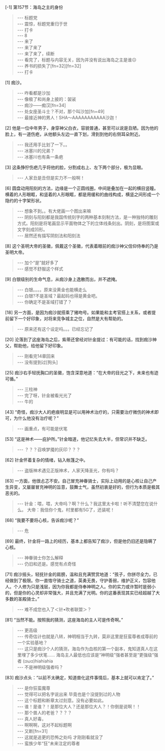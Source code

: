 
[-1] 第157节：海岛之主的身份
>--- 标题党<br>
>--- 震惊，标题党重归于世<br>
>--- 打卡<br>
>--- 8<br>
>--- 来了<br>
>--- 来了来了<br>
>--- 来了来了，续断<br>
>--- 看完了，标题与内容无关，因为并没有说出海岛之主是谁☹️<br>
>--- 养书的损失了[fn=32][fn=32]<br>
>--- 打卡<br>

[1] 痂沙。
>--- 咋看都是沙加<br>
>--- 像极了和尚身上披的：袈裟<br>
>--- 痂沙——痴汉[fn=34]<br>
>--- 处女座圣斗士？不对，那个叫沙加[fn=49]<br>
>--- 最接近神的男人！SHA～AAAAAAAAAAA沙迦！<br>

[2] 他是一位中年男子，身穿神父白衣，容貌普通，甚至可以说是丑陋。因为他的脸上，有一道伤疤，从他额头左边一直下划，滑到到他的右侧耳朵附近。
>--- 我还用手比划了一下。。<br>
>--- 冰塞川的兄弟？<br>
>--- 冰塞川也有条一条疤<br>

[3] 这条狰狞伤疤几乎将他的脸，分割成右上、左下两个部分，极为显眼。
>--- 人家丑是丑但是实力不一般啊！<br>

[6] 圆盘动用阳刻的方法，边缘是一个正圆线圈，中间是叠加在一起的横目竖瞳。横着的人形眼眶，和竖着的人形眼眶，都是用缓和的曲线构成，横竖之间形成一个隐约的十字架形状。
>--- 想象不到。。有大佬画一个图出来嘛<br>
>--- 阴刻与阳刻都是我国传统刻字的两种基本刻制方法，是一种独特的雕刻方式。阳刻是将笔画显示平面物体之下的立体线条刻出。阴刻，是将图案或文字刻成凹形。<br>
>--- 居然还有描写阴刻法和阳刻法<br>

[8] 这个圣明大帝的圣徽，佩戴这个圣徽，代表着眼前的痂沙神父信仰侍奉的乃是圣明大帝。
>--- 加个“是”就好多了<br>
>--- 感觉不舒服这个样式<br>

[9] 白银级别的生命气息，从痂沙身上逸散而出，并不遮掩。
>--- 白银。。。。原来没黄金也能横走么<br>
>--- 白银?不是圣域？最起码也得是黄金吧。<br>
>--- 你确定不是圣域打错了？<br>

[18] 另一方面，是因为痂沙就搭乘了猪吻号。如果能和主考官搭上关系，或者提前留下一个好印象，对将来竞争城主之位，自然是大有帮助的。
>--- 原来还有这个设定吗。。。已经忘记了<br>

[20] 沦落到了这座海岛之后，紫蒂还曾经对针金提过：有可能的话，找到痂沙神父，帮助他，给他留下好印象。
>--- 刚看完14章回来<br>
>--- 没有提到过[狗头]<br>

[25] 痂沙右手轻抚胸口的圣徽，饱含深意地道：“在大帝的目光之下，未来也有迹可循。”
>--- 三柱神<br>
>--- 完了呀，针金被看光光了<br>
>--- 牛的<br>

[43] “奇怪，痂沙大人的疤痕明显是可以用神术治疗的，只需要治疗微伤的神术即可，为什么他没有治疗呢？”
>--- 画重点，有可能是伏笔<br>

[53] “这是神术——庇护所。”针金暗道，他记忆失去大半，但常识并不缺乏。
>--- ？？？召唤梦魇的灰印？？？<br>

[62] 针金怀着复杂的情绪，钻入帐篷之中。
>--- 盗版神术遇见正版神术，人家天降圣光，你有吗？<br>

[63] 一方面，他很忐忑不安。自己冒充神眷骑士，实际上动用的是心核让自己产生异变，又屡屡冒充神明的旨意，鼓舞士气，虽然初衷是好的，但行为本质是极其恶劣的。
>--- 针金：喂，喂，大帝吗？啊？什么？我这里太卡啦！听不清楚您在说什么。
大帝：我信你个鬼，村里都有5G了，还装呢！<br>

[68] “我要不要将心核，告诉痂沙呢？”
>--- 危<br>

[69] 最终，针金将一路上的经历，基本上都告知了痂沙，但是他仍旧还是隐瞒了心核。
>--- 神眷骑士你怎么解释<br>
>--- 仍旧和还是。感觉有点奇怪<br>

[71] 痂沙摇头，轻抚针金的肩膀，温和且充满赞赏地道：“孩子，你拼尽全力，已经做到了极限。你一直恪守骑士之道，英勇无畏，守护善弱，维护正义，包容他人。个人修为只是浅层，因为你我都是侍奉神明之人。你的实力或许暂时是弱小的，但是你的心灵却非常强大，并且充满了光明。你的这番表现其实已经超越了大多数的圣殿骑士。”
>--- 难不成您也入了＜针•吹者联盟＞？<br>

[81] “当然不能。按照我的猜测，这座海岛的主人可是传奇啊。”
>--- 更高级<br>
>--- 传奇估计也就是八转，神明相当于九转，莫非这里是狂蛮尊者成尊前的一个实验基地？<br>
>--- 这只是痂沙个人的猜测，海岛作为血核的第一个副本，鬼知道真人在这里埋了多少伏笔……
海岛主人最低也应该是“神明级”强者甚至是“更强级”强者
(ಡωಡ)hiahiahia<br>
>--- 不是神明级强者吗？<br>

[83] 痂沙点头：“以前不太确定，知道兽化这件事情后，基本上就可以肯定了。”
>--- 是你狂蛮魔尊<br>
>--- 觉得可以把名字说出来 毕竟也是个没提到过的人物<br>
>--- 这个标题和断章太过刻意。没有必要如此。<br>
>--- 谁！是谁？！是那位大人？还是那位大人？！你倒是说啊！！<br>
>--- 那个兽人的老爸？？？？<br>
>--- 真人好毒，<br>
>--- 啊啊啊，这对不起标题啊<br>
>--- 又断[fn=31]<br>
>--- 这就是追更的恐怖之处吗 才刚刚看就没了<br>
>--- 蛮族少年“狂”未来注定的尊者<br>
